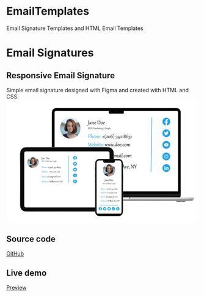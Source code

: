 # EmailTemplates
Email Signature Templates and HTML Email Templates

# Email Signatures
## Responsive Email Signature
Simple email signature designed with Figma and created with HTML and CSS.
![responsive email signature](https://github.com/LoraMS/EmailTemplates/blob/main/Email%20Signature%20Responsive.jpg)

## Source code
[GitHub](https://github.com/LoraMS/EmailTemplates/blob/main/email_signature.html)

## Live demo
[Preview](https://lorams.github.io/EmailTemplates/email_signature.html)

